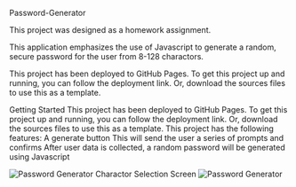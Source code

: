 

Password-Generator

This project was designed as a homework assignment.

This application emphasizes the use of Javascript to generate a random, secure password for the user from 8-128 charactors.

This project has been deployed to GitHub Pages. To get this project up and running, you can follow the deployment link. Or, download the sources files to use this as a template.

Getting Started
This project has been deployed to GitHub Pages. To get this project up and running, you can follow the deployment link. Or, download the sources files to use this as a template.
This project has the following features:
A generate button
This will send the user a series of prompts and confirms
After user data is collected, a random password will be generated using Javascript

![Password Generator Charactor Selection Screen](https://user-images.githubusercontent.com/74032335/112921869-83e41d00-90d9-11eb-87fb-873261397a0d.PNG)
![Password Generator](https://user-images.githubusercontent.com/74032335/112921904-91010c00-90d9-11eb-855f-aec606e0f724.gif)
